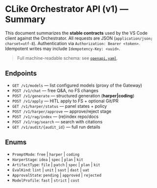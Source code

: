 # CLike Orchestrator API (v1) — Summary

This document summarizes the **stable contracts** used by the VS Code client against the Orchestrator.
All requests are JSON (`application/json; charset=utf-8`). Authentication via `Authorization: Bearer <token>`.
Idempotent writes may include `Idempotency-Key: <uuid>`.

> Full machine-readable schema: see [`openapi.yaml`](./openapi.yaml).

## Endpoints
- `GET /v1/models` — list configured models (proxy of the Gateway)
- `POST /v1/chat` — free Q&A, no FS changes
- `POST /v1/generate` — structured generation (**harper|coding**)
- `POST /v1/apply` — HITL apply to FS + optional Git/PR
- `GET /v1/harper/status` — panel states + policy
- `POST /v1/harper/approve` — approve/reject stage
- `POST /v1/rag/index` — (re)index repo/docs
- `POST /v1/rag/search` — search with citations
- `GET /v1/audit/{audit_id}` — full run details

## Enums
- `PromptMode`: `free` | `harper` | `coding`
- `HarperStage`: `idea` | `spec` | `plan` | `kit`
- `ArtifactType`: `file` | `patch` | `spec` | `plan` | `kit`
- `EvalKind`: `lint` | `unit` | `sast` | `dast` | `uat`
- `ApprovalState`: `pending` | `approved` | `rejected`
- `ModelProfile`: `fast` | `strict` | `cost`
